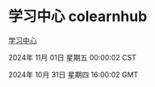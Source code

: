 # 学习中心 colearnhub
[学习中心](http://219.139.197.74:56308/colearnhub/)

2024年 11月 01日 星期五 00:00:02 CST

2024年 10月 31日 星期四 16:00:02 GMT
